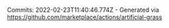 Commits: 2022-02-23T11:40:46.774Z - Generated via https://github.com/marketplace/actions/artificial-grass
<br>

